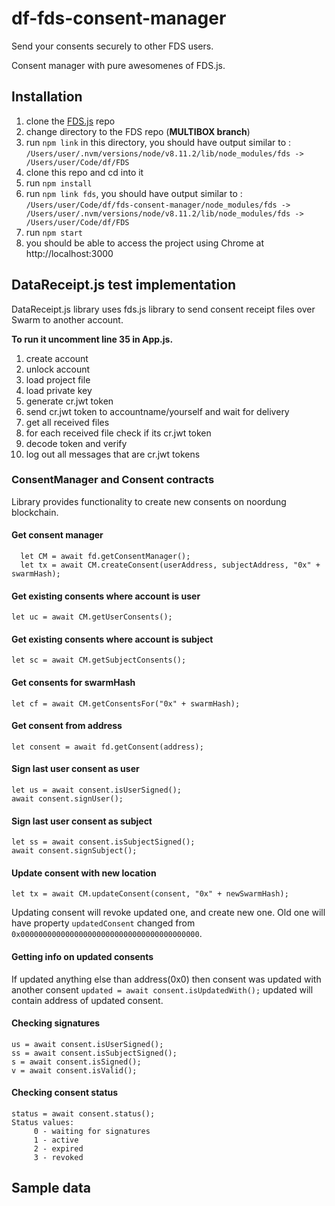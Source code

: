 # df-fds-consent-manager 

Send your consents securely to other FDS users.

Consent manager with pure awesomenes of FDS.js.

## Installation

1. clone the [FDS.js](https://github.com/fairDataSociety/fds.js) repo
2. change directory to the FDS repo (**MULTIBOX branch**)
3. run `npm link` in this directory, you should have output similar to :  
`/Users/user/.nvm/versions/node/v8.11.2/lib/node_modules/fds -> /Users/user/Code/df/FDS`
4. clone this repo and cd into it
5. run `npm install`
6. run `npm link fds`, you should have output similar to :
`/Users/user/Code/df/fds-consent-manager/node_modules/fds -> /Users/user/.nvm/versions/node/v8.11.2/lib/node_modules/fds -> /Users/user/Code/df/FDS`
7. run `npm start`
8. you should be able to access the project using Chrome at http://localhost:3000 

## DataReceipt.js test implementation 
DataReceipt.js library uses fds.js library to send consent receipt files over Swarm to another account.

**To run it uncomment line 35 in App.js.**

 1. create account  
 2. unlock account 
 3. load project file 
 4. load private key 
 5. generate cr.jwt token
 6. send cr.jwt token to accountname/yourself and wait for delivery 
 7. get all received files
 8. for each received file check if its cr.jwt token 
 9. decode token and verify 
 10. log out all messages that are cr.jwt tokens

### ConsentManager and Consent contracts 

Library provides functionality to create new consents on noordung blockchain. 

####  Get consent manager

```
  let CM = await fd.getConsentManager(); 
  let tx = await CM.createConsent(userAddress, subjectAddress, "0x" + swarmHash);
```

####  Get existing consents where account is user
```
let uc = await CM.getUserConsents();
```

#### Get existing consents where account is subject
```
let sc = await CM.getSubjectConsents();
```

####  Get consents for swarmHash 
```
let cf = await CM.getConsentsFor("0x" + swarmHash); 
```

####  Get consent from address 
```
let consent = await fd.getConsent(address); 
```

####  Sign last user consent as user 
```
let us = await consent.isUserSigned();
await consent.signUser();
```

####  Sign last user consent as subject  
```
let ss = await consent.isSubjectSigned();
await consent.signSubject();  
```

####  Update consent with new location  
```
let tx = await CM.updateConsent(consent, "0x" + newSwarmHash);
```

Updating consent will revoke updated one, and create new one. Old one will have property `updatedConsent` changed from `0x0000000000000000000000000000000000000000`.  

####  Getting info on updated consents 
If updated anything else than address(0x0) then consent was updated with another consent  `updated = await consent.isUpdatedWith();` 	updated will contain address of updated consent.

#### Checking signatures
```
us = await consent.isUserSigned();
ss = await consent.isSubjectSigned();
s = await consent.isSigned();
v = await consent.isValid(); 
```

#### Checking consent status 
```
status = await consent.status(); 
Status values: 
     0 - waiting for signatures
     1 - active 
     2 - expired 
     3 - revoked 
```

## Sample data 